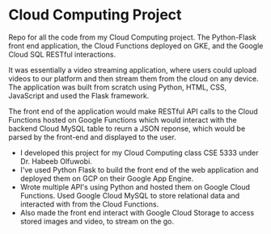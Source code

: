 # Cloud Computing Project
Repo for all the code from my Cloud Computing project. The Python-Flask front end application, the Cloud Functions deployed on GKE, and the Google Cloud SQL RESTful interactions.

It was essentially a video streaming application, where users could upload videos to our platform and then stream them from the cloud on any device. The application was built from scratch using Python, HTML, CSS, JavaScript and used the Flask framework. 

The front end of the application would make RESTful API calls to the Cloud Functions hosted on Google Functions which would interact with the backend Cloud MySQL table to reurn a JSON reponse, which would be parsed by the front-end and displayed to the user. 

- I developed this project for my Cloud Computing class CSE 5333 under Dr. Habeeb Olfuwobi. 
- I've used Python Flask to build the front end of the web application and deployed them on GCP on their Google App Engine. 
- Wrote multiple API's using Python and hosted them on Google Cloud Functions. Used Google Cloud MySQL to store relational data and interacted with from the Cloud Functions. 
- Also made the front end interact with Google Cloud Storage to access stored images and video, to stream on the go. 
